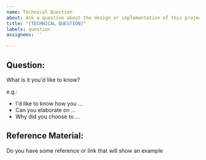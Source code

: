 ```yaml
---
name: Technical Question
about: Ask a question about the design or implementation of this project
title: "[TECHNICAL QUESTION]"
labels: question
assignees: ''

---
```


## Question: 
What is it you'd like to know?

e.g.: 
- I'd like to know how you ...
- Can you elaborate on ...
- Why did you choose to ...

## Reference Material:
Do you have some reference or link that will show an example
